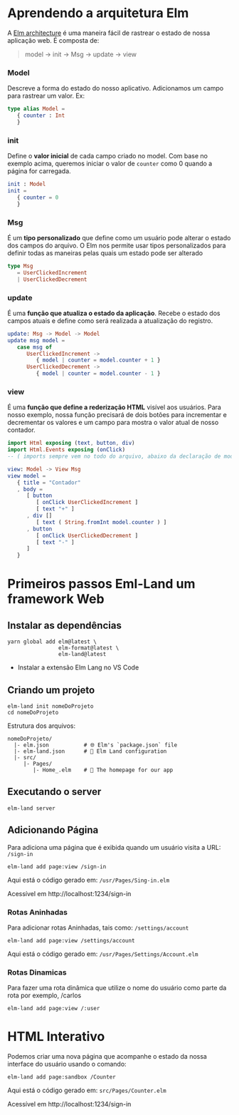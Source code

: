 # Aprendendo a arquitetura Elm

A [Elm architecture](https://guide.elm-lang.org/architecture) é uma maneira fácil de rastrear o estado de nossa aplicação web. É composta de: 
> model -> init -> Msg -> update -> view

### Model
Descreve a forma do estado do nosso aplicativo.
Adicionamos um campo para rastrear um valor.
Ex:

```elm
type alias Model =
   { counter : Int
   }
```

### init
Define o **valor inicial** de cada campo criado no model.
Com base no exemplo acima, queremos iniciar o valor de `counter`
como 0 quando a página for carregada.

```elm
init : Model
init = 
   { counter = 0 
   }
```
### Msg
É um **tipo personalizado** que define como um usuário pode alterar o estado dos campos do arquivo. O Elm nos permite usar tipos personalizados para definir todas as maneiras pelas quais um estado pode ser alterado

```elm
type Msg
   = UserClickedIncrement
   | UserClickedDecrement
```
### update
É uma **função que atualiza o estado da aplicação**. Recebe o estado dos campos atuais e define como será realizada a atualização do registro.
```elm
update: Msg -> Model -> Model
update msg model =
   case msg of
      UserClickedIncrement -> 
         { model | counter = model.counter + 1 }
      UserClickedDecrement -> 
         { model | counter = model.counter - 1 }
```
### view
É uma **função que define a rederização HTML** visível aos usuários.
Para nosso exemplo, nossa função precisará de dois botões para incrementar e decrementar os valores e um campo para mostra o valor atual de nosso contador.
```elm
import Html exposing (text, button, div)
import Html.Events exposing (onClick)
-- ( imports sempre vem no todo do arquivo, abaixo da declaração de module)

view: Model -> View Msg
view model =
   { title = "Contador"
   , body =
      [ button
         [ onClick UserClickedIncrement ]
         [ text "+" ]
      , div []
         [ text ( String.fromInt model.counter ) ]
      , button
         [ onClick UserClickedDecrement ]
         [ text "-" ]
      ]
   }
```

# Primeiros passos Eml-Land um framework Web

## Instalar as dependências

```shell
yarn global add elm@latest \
                elm-format@latest \
                elm-land@latest
```

+ Instalar a extensão Elm Lang no VS Code

## Criando um projeto

```shell
elm-land init nomeDoProjeto
cd nomeDoProjeto
```
Estrutura dos arquivos:
```
nomeDoProjeto/
  |- elm.json           # 🌐 Elm's `package.json` file
  |- elm-land.json      # 🌈 Elm Land configuration
  |- src/
     |- Pages/
        |- Home_.elm    # 🏡 The homepage for our app

```

## Executando o server

```shell
elm-land server
```

## Adicionando Página

Para adiciona uma página que é exibida quando um usuário visita a URL: `/sign-in`
```shell
elm-land add page:view /sign-in
```
Aqui está o código gerado em: `/usr/Pages/Sing-in.elm`

Acessível em http://localhost:1234/sign-in

### Rotas Aninhadas

Para adicionar rotas Aninhadas, tais como:
`/settings/account`

```shell
elm-land add page:view /settings/account
```
Aqui está o código gerado em: `/usr/Pages/Settings/Account.elm`

### Rotas Dinamicas

Para fazer uma rota dinâmica que utilize o nome do usuário como parte da rota
por exemplo, /carlos

```shell
elm-land add page:view /:user
```

# HTML Interativo

Podemos criar uma nova página que acompanhe o estado da nossa interface do usuário usando o comando:
```shell
elm-land add page:sandbox /Counter
```
Aqui está o código gerado em: `src/Pages/Counter.elm`

Acessível em http://localhost:1234/sign-in

